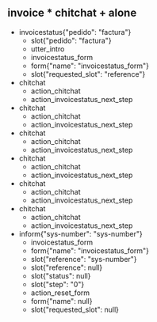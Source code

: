 ## invoice * chitchat + alone
* invoicestatus{"pedido": "factura"}
    - slot{"pedido": "factura"}
    - utter_intro
    - invoicestatus_form
    - form{"name": "invoicestatus_form"}
    - slot{"requested_slot": "reference"}
* chitchat
    - action_chitchat
    - action_invoicestatus_next_step
* chitchat
    - action_chitchat
    - action_invoicestatus_next_step
* chitchat
    - action_chitchat
    - action_invoicestatus_next_step
* chitchat
    - action_chitchat
    - action_invoicestatus_next_step
* chitchat
    - action_chitchat
    - action_invoicestatus_next_step
* chitchat
    - action_chitchat
    - action_invoicestatus_next_step
* inform{"sys-number": "sys-number"}
    - invoicestatus_form
    - form{"name": "invoicestatus_form"}
    - slot{"reference": "sys-number"}
    - slot{"reference": null}
    - slot{"status": null}
    - slot{"step": "0"}
    - action_reset_form
    - form{"name": null}
    - slot{"requested_slot": null}